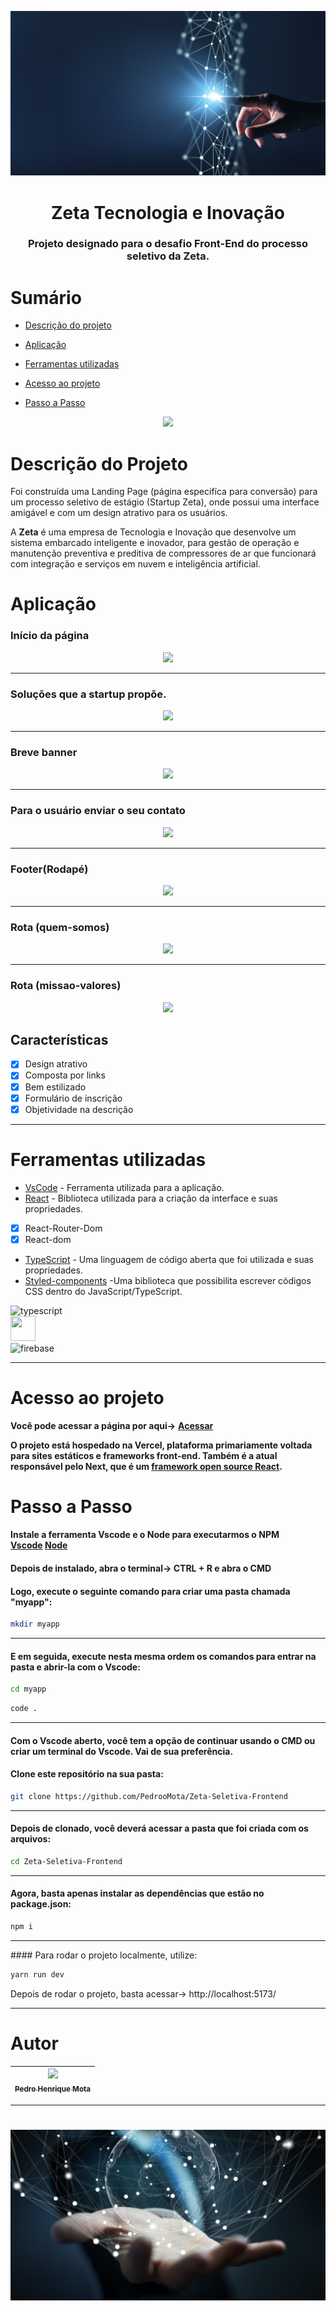 <p align="center">
<img src="/public/banner3.jpg"/>
</p>
<h1 align="center"> Zeta Tecnologia e Inovação </h1>
<h3 align="center"> Projeto designado para o desafio Front-End do processo seletivo da Zeta. </h3>

# Sumário

- [Descrição do projeto](#descrição-do-projeto)

- [Aplicação](#aplicação)

- [Ferramentas utilizadas](#ferramentas-utilizadas)

- [Acesso ao projeto](#acesso-ao-projeto)

- [Passo a Passo](#passo-a-passo)



<p align="center">
<img src="http://img.shields.io/static/v1?label=STATUS&message=PROJETO%20FINALIZADO&color=GREEN&style=for-the-badge"/>
</p>

# Descrição do Projeto
Foi construída uma Landing Page (página especifíca para conversão) para um processo seletivo de estágio (Startup Zeta), onde possui uma interface amigável e com um design atrativo para os usuários.

A <b>Zeta</b> é uma empresa de Tecnologia e Inovação que desenvolve um sistema embarcado inteligente e inovador, para gestão de operação e manutenção preventiva e preditiva de compressores de ar que funcionará com integração e serviços em nuvem e inteligência artificial.


# Aplicação

### Início da página
<div align="center">
    <img src="https://user-images.githubusercontent.com/83295376/222475838-17f7a6ad-fd01-47bd-806f-80cc24939d19.png"/>
    
</div>
<hr>

### Soluções que a startup propõe.
<div align="center" id="img2">
    <img src="https://user-images.githubusercontent.com/83295376/222476640-d2095c57-ddbc-4745-8310-71ced50485b1.png"/>
    
</div>
<hr>

### Breve banner 
<div align="center">
    <img src="https://user-images.githubusercontent.com/83295376/222477683-fd1f00d9-0c7a-4628-870b-b49cfa24e034.png"/>
    
</div>
<hr>


### Para o usuário enviar o seu contato
<div align="center">
    <img src="https://user-images.githubusercontent.com/83295376/222478421-8496f617-4747-4b17-bee5-5275eafbda5f.png"/>
    
</div>
<hr>

### Footer(Rodapé)
<div align="center">
    <img src="https://user-images.githubusercontent.com/83295376/222478826-4837c67b-2293-4d92-9ba6-529eb5887125.png"/>
    
</div>
<hr>

### Rota (quem-somos)
<div align="center">
    <img src="https://user-images.githubusercontent.com/83295376/222480928-50f725f8-493f-4876-b081-9c2879b493f3.png"/>
    
</div>
<hr>

### Rota (missao-valores)
<div align="center">
    <img src="https://user-images.githubusercontent.com/83295376/222481254-c21fdbc6-4b21-4bfc-83f4-f8126b23da89.png"/>
</div>

## Características
- [x] Design atrativo
- [x] Composta por links
- [X] Bem estilizado
- [x] Formulário de inscrição
- [X] Objetividade na descrição
<hr>

# Ferramentas utilizadas

- [VsCode](https://code.visualstudio.com/) - Ferramenta utilizada para a aplicação.
- [React](https://pt-br.reactjs.org/) - Biblioteca utilizada para a criação da interface e suas propriedades.
- [x] React-Router-Dom
- [x] React-dom
- [TypeScript](https://www.typescriptlang.org/) - Uma linguagem de código aberta que foi utilizada e suas propriedades.
- [Styled-components](https://coodesh.com/blog/dicionario/o-que-e-styled-components/) -Uma biblioteca que possibilita escrever códigos CSS dentro do JavaScript/TypeScript.

<img src="https://cdn.jsdelivr.net/gh/devicons/devicon/icons/vscode/vscode-original-wordmark.svg" alt="typescript" width="40" height="40"/><br>
<img src="https://cdn.jsdelivr.net/gh/devicons/devicon/icons/typescript/typescript-original.svg" width="40" height="40"/><br>
<img src="https://cdn.jsdelivr.net/gh/devicons/devicon/icons/react/react-original-wordmark.svg" alt="firebase" width="40" height="40"/>
<hr>


# Acesso ao projeto

**Você pode acessar a página por aqui->**  **<a target="_blank" href="https://zeta-seletiva-frontend-delta.vercel.app/">Acessar</a>**


**O projeto está hospedado na Vercel, plataforma primariamente voltada para sites estáticos e frameworks front-end. Também é a atual responsável pelo Next, que é um <a target="_blank" href="https://opensource.com/article/20/1/react-javascript-frameworks">framework open source React</a>.**



# Passo a Passo

#### **Instale a ferramenta Vscode e o Node para executarmos o NPM**  <br>**<a target="_blank" href="https://code.visualstudio.com/">Vscode</a>  <a target="_blank" href="https://opensource.com/article/20/1/react-javascript-frameworks">Node</a>**



#### Depois de instalado, abra o terminal-> **CTRL + R e abra o CMD** <br>
#### Logo, execute o seguinte comando para criar uma pasta chamada "myapp":

```sh
mkdir myapp
```
<hr>

#### E em seguida, execute nesta mesma ordem os comandos para entrar na pasta e abrir-la com o Vscode:

```sh
cd myapp
```

```sh
code .
```
<hr>

#### Com o Vscode aberto, você tem a opção de continuar usando o CMD ou criar um terminal do Vscode. Vai de sua preferência.

#### Clone este repositório na sua pasta:

```sh
git clone https://github.com/PedrooMota/Zeta-Seletiva-Frontend
```
<hr>

#### Depois de clonado, você deverá acessar a pasta que foi criada com os arquivos:

```sh
cd Zeta-Seletiva-Frontend
```
<hr>

#### Agora, basta apenas instalar as dependências que estão no package.json:

```sh
npm i
```
<hr>
#### Para rodar o projeto localmente, utilize:

```sh
yarn run dev
```

Depois de rodar o projeto, basta acessar-> http://localhost:5173/
<hr>

# Autor

| [<img src="https://user-images.githubusercontent.com/83295376/222512397-67011e82-9133-4b39-bb09-dccd5d394baf.png" width=115><br><sub>Pedro Henrique Mota</sub>](https://github.com/camilafernanda) | 
| :---: | 



<hr>

<h1 align="center">
  <img alt="NextLevelWeek" title="#NextLevelWeek" src="/public/banner1.jpg" />
</h1>

